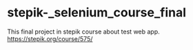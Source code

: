 # stepik-_selenium_course_final
This final project in stepik course about test web app. https://stepik.org/course/575/
